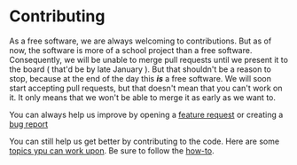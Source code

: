 # Contributing

As a free software, we are always welcoming to contributions.
But as of now, the software is more of a school project than a free software.
Consequently, we will be unable to merge pull requests until we present it to the board ( that'd be by late January ).
But that shouldn't be a reason to stop, because at the end of the day this ***is*** a free software.
We will soon start accepting pull requests, but that doesn't mean that you can't work on it.
It only means that we won't be able to merge it as early as we want to.

You can always help us improve by opening a [feature request](github.com/codegods/blogit/issues/new?template=feature_request.md) or creating a [bug report](https://github.com/codegods/blogit/issues/new/choose)

You can still help us get better by contributing to the code. Here are some [topics ypu can work upon](tasklist).
Be sure to follow the [how-to](how-to).